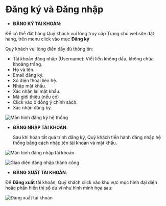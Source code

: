 # Đăng ký và Đăng nhập

* **ĐĂNG KÝ TÀI KHOẢN**:

Để có thể đặt hàng Quý khách vui lòng truy cập Trang chủ website đặt hàng, trên menu click vào mục **Đăng ký**

Quý khách vui lòng điền đầy đủ thông tin:

* Tài khoản đăng nhập \(Username\): Viết liền không dấu, không chứa khoảng trắng.
* Họ và tên.
* Email đăng ký.
* Số điện thoại liên hệ.
* Nhập mật khẩu.
* Xác nhận lại mật khẩu.
* Mã giới thiệu \(nếu có\)
* Click vào ô đồng ý chính sách.
* Xác nhận đăng ký.

![M&#xE0;n h&#xEC;nh &#x111;&#x103;ng k&#xFD; h&#x1EC7; th&#x1ED1;ng](https://user-images.githubusercontent.com/73226975/99615643-5a8df300-2a4e-11eb-99a5-5f0ac90fe07d.png)

* **ĐĂNG NHẬP TÀI KHOẢN**:

  Sau khi hoàn tất quá trình đăng ký, Quý khách tiến hành đăng nhập hệ thống bằng cách nhập tên tài khoản và mật khẩu.

![M&#xE0;n h&#xEC;nh &#x111;&#x103;ng nh&#x1EAD;p t&#xE0;i kho&#x1EA3;n](https://user-images.githubusercontent.com/73226975/99616329-9e352c80-2a4f-11eb-900f-71e5a635b363.png)

![Giao di&#x1EC7;n &#x111;&#x103;ng nh&#x1EAD;p th&#xE0;nh c&#xF4;ng](https://user-images.githubusercontent.com/73226975/99618718-75636600-2a54-11eb-8cad-8aba902f7f62.png)

* **ĐĂNG XUẤT TÀI KHOẢN**:

Để **Đăng xuất** tài khoản, Quý khách click vào khu vực mục hình đại diện hoặc phần hiển thị số dư ví như hình minh họa sau:

![&#x110;&#x103;ng xu&#x1EA5;t t&#xE0;i kho&#x1EA3;n](https://user-images.githubusercontent.com/73226975/103862249-5054b080-50f1-11eb-9dc6-987df77e5c10.png)

